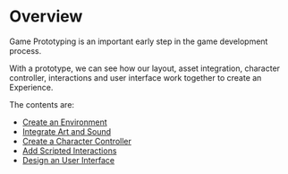 # Overview

Game Prototyping is an important early step in the game development process.

With a prototype, we can see how our layout, asset integration, character controller, interactions and user interface work together to create an Experience.

The contents are:

- [Create an Environment](Create-an-Environment.md)
- [Integrate Art and Sound](Art-and-Sound-Integration.md)
- [Create a Character Controller](Character-Controller.md)
- [Add Scripted Interactions](Scripted-Interactions.md)
- [Design an User Interface](User-Interface.md)